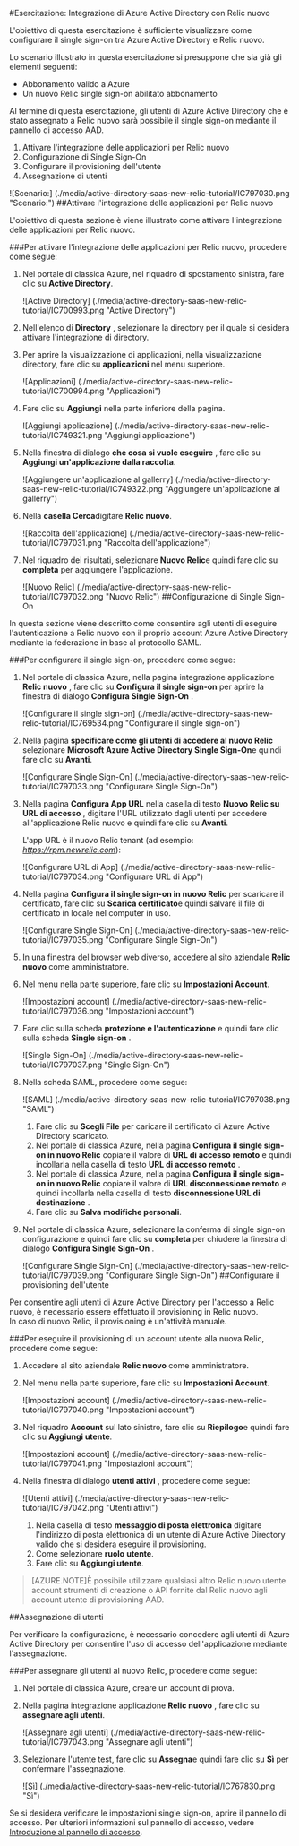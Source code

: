 <properties 
    pageTitle="Esercitazione: Integrazione di Azure Active Directory con nuovo Relic | Microsoft Azure" 
    description="Informazioni su come usare Relic nuovo con Azure Active Directory per abilitare il single sign-on, il provisioning automatico e altro." 
    services="active-directory" 
    authors="jeevansd"  
    documentationCenter="na" 
    manager="femila"/>
<tags 
    ms.service="active-directory" 
    ms.devlang="na" 
    ms.topic="article" 
    ms.tgt_pltfrm="na" 
    ms.workload="identity" 
    ms.date="09/29/2016" 
    ms.author="jeedes" />

#<a name="tutorial-azure-active-directory-integration-with-new-relic"></a>Esercitazione: Integrazione di Azure Active Directory con Relic nuovo
  
L'obiettivo di questa esercitazione è sufficiente visualizzare come configurare il single sign-on tra Azure Active Directory e Relic nuovo.
  
Lo scenario illustrato in questa esercitazione si presuppone che sia già gli elementi seguenti:

-   Abbonamento valido a Azure
-   Un nuovo Relic single sign-on abilitato abbonamento
  
Al termine di questa esercitazione, gli utenti di Azure Active Directory che è stato assegnato a Relic nuovo sarà possibile il single sign-on mediante il pannello di accesso AAD.

1.  Attivare l'integrazione delle applicazioni per Relic nuovo
2.  Configurazione di Single Sign-On
3.  Configurare il provisioning dell'utente
4.  Assegnazione di utenti

![Scenario:] (./media/active-directory-saas-new-relic-tutorial/IC797030.png "Scenario:")
##<a name="enabling-the-application-integration-for-new-relic"></a>Attivare l'integrazione delle applicazioni per Relic nuovo
  
L'obiettivo di questa sezione è viene illustrato come attivare l'integrazione delle applicazioni per Relic nuovo.

###<a name="to-enable-the-application-integration-for-new-relic-perform-the-following-steps"></a>Per attivare l'integrazione delle applicazioni per Relic nuovo, procedere come segue:

1.  Nel portale di classica Azure, nel riquadro di spostamento sinistra, fare clic su **Active Directory**.

    ![Active Directory] (./media/active-directory-saas-new-relic-tutorial/IC700993.png "Active Directory")

2.  Nell'elenco di **Directory** , selezionare la directory per il quale si desidera attivare l'integrazione di directory.

3.  Per aprire la visualizzazione di applicazioni, nella visualizzazione directory, fare clic su **applicazioni** nel menu superiore.

    ![Applicazioni] (./media/active-directory-saas-new-relic-tutorial/IC700994.png "Applicazioni")

4.  Fare clic su **Aggiungi** nella parte inferiore della pagina.

    ![Aggiungi applicazione] (./media/active-directory-saas-new-relic-tutorial/IC749321.png "Aggiungi applicazione")

5.  Nella finestra di dialogo **che cosa si vuole eseguire** , fare clic su **Aggiungi un'applicazione dalla raccolta**.

    ![Aggiungere un'applicazione al gallerry] (./media/active-directory-saas-new-relic-tutorial/IC749322.png "Aggiungere un'applicazione al gallerry")

6.  Nella **casella Cerca**digitare **Relic nuovo**.

    ![Raccolta dell'applicazione] (./media/active-directory-saas-new-relic-tutorial/IC797031.png "Raccolta dell'applicazione")

7.  Nel riquadro dei risultati, selezionare **Nuovo Relic**e quindi fare clic su **completa** per aggiungere l'applicazione.

    ![Nuovo Relic] (./media/active-directory-saas-new-relic-tutorial/IC797032.png "Nuovo Relic")
##<a name="configuring-single-sign-on"></a>Configurazione di Single Sign-On
  
In questa sezione viene descritto come consentire agli utenti di eseguire l'autenticazione a Relic nuovo con il proprio account Azure Active Directory mediante la federazione in base al protocollo SAML.

###<a name="to-configure-single-sign-on-perform-the-following-steps"></a>Per configurare il single sign-on, procedere come segue:

1.  Nel portale di classica Azure, nella pagina integrazione applicazione **Relic nuovo** , fare clic su **Configura il single sign-on** per aprire la finestra di dialogo **Configura Single Sign-On** .

    ![Configurare il single sign-on] (./media/active-directory-saas-new-relic-tutorial/IC769534.png "Configurare il single sign-on")

2.  Nella pagina **specificare come gli utenti di accedere al nuovo Relic** selezionare **Microsoft Azure Active Directory Single Sign-On**e quindi fare clic su **Avanti**.

    ![Configurare Single Sign-On] (./media/active-directory-saas-new-relic-tutorial/IC797033.png "Configurare Single Sign-On")

3.  Nella pagina **Configura App URL** nella casella di testo **Nuovo Relic su URL di accesso** , digitare l'URL utilizzato dagli utenti per accedere all'applicazione Relic nuovo e quindi fare clic su **Avanti**. 

    L'app URL è il nuovo Relic tenant (ad esempio: *https://rpm.newrelic.com*):

    ![Configurare URL di App] (./media/active-directory-saas-new-relic-tutorial/IC797034.png "Configurare URL di App")

4.  Nella pagina **Configura il single sign-on in nuovo Relic** per scaricare il certificato, fare clic su **Scarica certificato**e quindi salvare il file di certificato in locale nel computer in uso.

    ![Configurare Single Sign-On] (./media/active-directory-saas-new-relic-tutorial/IC797035.png "Configurare Single Sign-On")

5.  In una finestra del browser web diverso, accedere al sito aziendale **Relic nuovo** come amministratore.

6.  Nel menu nella parte superiore, fare clic su **Impostazioni Account**.

    ![Impostazioni account] (./media/active-directory-saas-new-relic-tutorial/IC797036.png "Impostazioni account")

7.  Fare clic sulla scheda **protezione e l'autenticazione** e quindi fare clic sulla scheda **Single sign-on** .

    ![Single Sign-On] (./media/active-directory-saas-new-relic-tutorial/IC797037.png "Single Sign-On")

8.  Nella scheda SAML, procedere come segue:

    ![SAML] (./media/active-directory-saas-new-relic-tutorial/IC797038.png "SAML")

    1.  Fare clic su **Scegli File** per caricare il certificato di Azure Active Directory scaricato.
    2.  Nel portale di classica Azure, nella pagina **Configura il single sign-on in nuovo Relic** copiare il valore di **URL di accesso remoto** e quindi incollarla nella casella di testo **URL di accesso remoto** .
    3.  Nel portale di classica Azure, nella pagina **Configura il single sign-on in nuovo Relic** copiare il valore di **URL disconnessione remoto** e quindi incollarla nella casella di testo **disconnessione URL di destinazione** .
    4.  Fare clic su **Salva modifiche personali**.

9.  Nel portale di classica Azure, selezionare la conferma di single sign-on configurazione e quindi fare clic su **completa** per chiudere la finestra di dialogo **Configura Single Sign-On** .

    ![Configurare Single Sign-On] (./media/active-directory-saas-new-relic-tutorial/IC797039.png "Configurare Single Sign-On")
##<a name="configuring-user-provisioning"></a>Configurare il provisioning dell'utente
  
Per consentire agli utenti di Azure Active Directory per l'accesso a Relic nuovo, è necessario essere effettuato il provisioning in Relic nuovo.  
In caso di nuovo Relic, il provisioning è un'attività manuale.

###<a name="to-provision-a-user-account-to-new-relic-perform-the-following-steps"></a>Per eseguire il provisioning di un account utente alla nuova Relic, procedere come segue:

1.  Accedere al sito aziendale **Relic nuovo** come amministratore.

2.  Nel menu nella parte superiore, fare clic su **Impostazioni Account**.

    ![Impostazioni account] (./media/active-directory-saas-new-relic-tutorial/IC797040.png "Impostazioni account")

3.  Nel riquadro **Account** sul lato sinistro, fare clic su **Riepilogo**e quindi fare clic su **Aggiungi utente**.

    ![Impostazioni account] (./media/active-directory-saas-new-relic-tutorial/IC797041.png "Impostazioni account")

4.  Nella finestra di dialogo **utenti attivi** , procedere come segue:

    ![Utenti attivi] (./media/active-directory-saas-new-relic-tutorial/IC797042.png "Utenti attivi")

    1.  Nella casella di testo **messaggio di posta elettronica** digitare l'indirizzo di posta elettronica di un utente di Azure Active Directory valido che si desidera eseguire il provisioning.
    2.  Come selezionare **ruolo** **utente**.
    3.  Fare clic su **Aggiungi utente**.

>[AZURE.NOTE]È possibile utilizzare qualsiasi altro Relic nuovo utente account strumenti di creazione o API fornite dal Relic nuovo agli account utente di provisioning AAD.

##<a name="assigning-users"></a>Assegnazione di utenti
  
Per verificare la configurazione, è necessario concedere agli utenti di Azure Active Directory per consentire l'uso di accesso dell'applicazione mediante l'assegnazione.

###<a name="to-assign-users-to-new-relic-perform-the-following-steps"></a>Per assegnare gli utenti al nuovo Relic, procedere come segue:

1.  Nel portale di classica Azure, creare un account di prova.

2.  Nella pagina integrazione applicazione **Relic nuovo** , fare clic su **assegnare agli utenti**.

    ![Assegnare agli utenti] (./media/active-directory-saas-new-relic-tutorial/IC797043.png "Assegnare agli utenti")

3.  Selezionare l'utente test, fare clic su **Assegna**e quindi fare clic su **Sì** per confermare l'assegnazione.

    ![Sì] (./media/active-directory-saas-new-relic-tutorial/IC767830.png "Sì")
  
Se si desidera verificare le impostazioni single sign-on, aprire il pannello di accesso. Per ulteriori informazioni sul pannello di accesso, vedere [Introduzione al pannello di accesso](active-directory-saas-access-panel-introduction.md).




